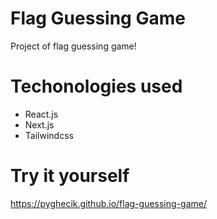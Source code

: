 # Flag Guessing Game
 Project of flag guessing game!
 # Techonologies used
 - React.js
 - Next.js
 - Tailwindcss 
 # Try it yourself
 https://pyghecik.github.io/flag-guessing-game/

